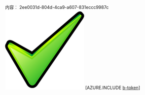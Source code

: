 内容︰ 2ee0031d-804d-4ca9-a607-831eccc9987c![图像](3ace4fed-d3cf-4923-98a8-7131228bf678.png)
[AZURE.INCLUDE [b-token](d2c50bd4-258a-46f7-859d-adf3662d0eef.md)]
